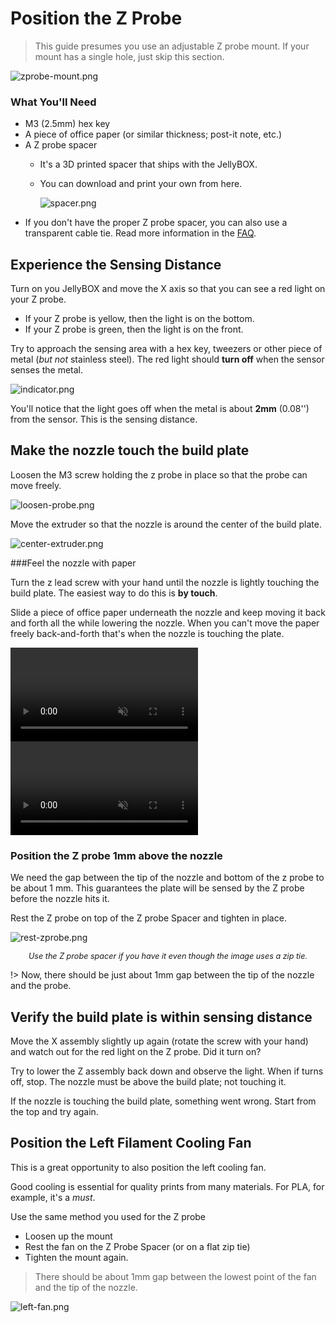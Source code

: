 # Position the Z Probe
> This guide presumes you use an adjustable Z probe mount. If your mount has a single hole, just skip this section. 

![zprobe-mount.png](assets/zprobe-mount.png)

### What You'll Need
- M3 (2.5mm) hex key
- A piece of office paper (or similar thickness; post-it note, etc.)
- A Z probe spacer
    - It's a 3D printed spacer that ships with the JellyBOX.
    - You can download and print your own from here.
    
      ![spacer.png](assets/spacer.png ':size=300%')

[//]: # ( #TODO add a link to github)

- If you don't have the proper Z probe spacer, you can also use a transparent cable tie. Read more information in the [FAQ](FAQ?id=spacer).

## Experience the Sensing Distance

Turn on you JellyBOX and move the X axis so that you can see a red light on your Z probe.
 - If your Z probe is yellow, then the light is on the bottom.
 - If your Z probe is green, then the light is on the front.

Try to approach the sensing area with a hex key, tweezers or other piece of metal (_but not_ stainless steel). The red light should **turn off** when the sensor senses the metal. 

[comment]:: ( #todo git from the vid check endstops_1.mp4)

![indicator.png](assets/indicator.png)

You'll notice that the light goes off when the metal is about **2mm** (0.08'') from the sensor. This is the sensing distance.

## Make the nozzle touch the build plate

Loosen the M3 screw holding the z probe in place so that the probe can move freely. 

![loosen-probe.png](assets/loosen-probe.png)

Move the extruder so that the nozzle is around the center of the build plate.

![center-extruder.png](assets/center-extruder.png)

###Feel the nozzle with paper



Turn the z lead screw with your hand until the nozzle is lightly touching the build plate. The easiest way to do this is **by touch**. 

Slide a piece of office paper underneath the nozzle and keep moving it back and forth all the while lowering the nozzle. When you can't move the paper freely back-and-forth that's when the nozzle is touching the plate.

<video loop muted autoplay playsinline controls>
<source src="http://www.imade3d.com/awesome-assets/1st_layer_paper_1.mp4" />
Please use a modern browser like Firefox or Chrome to see this helpful video.
</video>

<video loop muted autoplay playsinline controls>
<source src="http://www.imade3d.com/awesome-assets/1st_layer_paper_2.mp4" />
Please use a modern browser like Firefox or Chrome to see this helpful video.
</video>

### Position the Z probe 1mm above the nozzle

We need the gap between the tip of the nozzle and bottom of the z probe to be about 1 mm. This guarantees the plate will be sensed by the Z probe before the nozzle hits it.

Rest the Z probe on top of the Z probe Spacer and tighten in place.

![rest-zprobe.png](assets/rest-zprobe.png)
<div style="font-size:90%; font-style:italic;text-align:center;">Use the Z probe spacer if you have it even though the image uses a zip tie.</div>


!> Now, there should be just about 1mm gap between the tip of the nozzle and the probe.

## Verify the build plate is within sensing distance

Move the X assembly slightly up again (rotate the screw with your hand) and watch out for the red light on the Z probe. Did it turn on?

Try to lower the Z assembly back down and observe the light. When if turns off, stop. The nozzle must be above the build plate; not touching it.

If the nozzle is touching the build plate, something went wrong. Start from the top and try again.

## Position the Left Filament Cooling Fan

This is a great opportunity to also position the left cooling fan. 

Good cooling is essential for quality prints from many materials. For PLA, for example, it's a _must_.

Use the same method you used for the Z probe
- Loosen up the mount
- Rest the fan on the Z Probe Spacer (or on a flat zip tie)
- Tighten the mount again.

> There should be about 1mm gap between the lowest point of the fan and the tip of the nozzle.

![left-fan.png](assets/left-fan.png)
